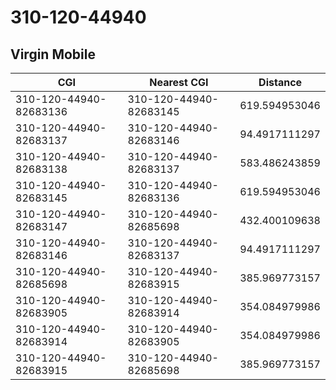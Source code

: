 # 310-120-44940
## Virgin Mobile


| CGI | Nearest CGI | Distance |
|-----|-------------|----------|
| 310-120-44940-82683136 | 310-120-44940-82683145 | 619.594953046 |
| 310-120-44940-82683137 | 310-120-44940-82683146 | 94.4917111297 |
| 310-120-44940-82683138 | 310-120-44940-82683137 | 583.486243859 |
| 310-120-44940-82683145 | 310-120-44940-82683136 | 619.594953046 |
| 310-120-44940-82683147 | 310-120-44940-82685698 | 432.400109638 |
| 310-120-44940-82683146 | 310-120-44940-82683137 | 94.4917111297 |
| 310-120-44940-82685698 | 310-120-44940-82683915 | 385.969773157 |
| 310-120-44940-82683905 | 310-120-44940-82683914 | 354.084979986 |
| 310-120-44940-82683914 | 310-120-44940-82683905 | 354.084979986 |
| 310-120-44940-82683915 | 310-120-44940-82685698 | 385.969773157 |
